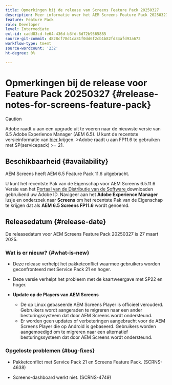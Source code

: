 ```yaml
---
title: Opmerkingen bij de release van Screens Feature Pack 20250327
description: Meer informatie over het AEM Screens Feature Pack 20250327 dat op 27 maart 2025 werd uitgegeven.
feature: Feature Pack
role: Developer
level: Intermediate
exl-id: cadd83cd-fe64-436d-b3fd-6d72b9565885
source-git-commit: 4828cf78d1ca81f0dd6f2cb1b82fd34afd93a672
workflow-type: tm+mt
source-wordcount: '232'
ht-degree: 0%

---
```


# Opmerkingen bij de release voor Feature Pack 20250327 {#release-notes-for-screens-feature-pack}

>[!CAUTION]
>Adobe raadt u aan een upgrade uit te voeren naar de nieuwste versie van 6.5 Adobe Experience Manager (AEM 6.5). U kunt de recentste versieinformatie van [ hier ](https://experienceleague.adobe.com/nl/docs/experience-manager-65/content/release-notes/release-notes) krijgen.
>&#x200B;>Adobe raadt u aan FP11.6 te gebruiken met SP(servicepack) >= 21.

## Beschikbaarheid {#availability}

AEM Screens heeft AEM 6.5 Feature Pack 11.6 uitgebracht.

U kunt het recentste Pak van de Eigenschap voor AEM Screens 6.5.11.6 Versie van het [ Portaal van de Distributie van de Software ](https://experience.adobe.com/#/downloads/content/software-distribution/en/aem.html) downloaden gebruikend uw Adobe ID. Navigeer aan het **Adobe Experience Manager** lusje en onderzoek naar **Screens** om het recentste Pak van de Eigenschap te krijgen dat als **AEM 6.5 Screens FP11.6** wordt genoemd.

## Releasedatum {#release-date}

De releasedatum voor AEM Screens Feature Pack 20250327 is 27 maart 2025.

### Wat is er nieuw? {#what-is-new}

* Deze release verhelpt het pakketconflict waarmee gebruikers worden geconfronteerd met Service Pack 21 en hoger.

* Deze versie verhelpt het probleem met de kaartweergave met SP22 en hoger.

* **Update op de Players van AEM Screens**
   * De op Linux gebaseerde AEM Screens Player is officieel verouderd. Gebruikers wordt aangeraden te migreren naar een ander besturingssysteem dat door AEM Screens wordt ondersteund.
   * Er worden geen updates of verbeteringen aangebracht voor de AEM Screens Player die op Android is gebaseerd. Gebruikers worden aangemoedigd om te migreren naar een alternatief besturingssysteem dat door AEM Screens wordt ondersteund.

### Opgeloste problemen {#bug-fixes}

* Pakketconflict met Service Pack 21 en Screens Feature Pack. (SCRNS-4638)

* Screens-dashboard werkt niet. (SCRNS-4749)
